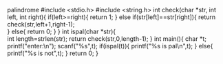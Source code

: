 palindrome
#include <stdio.h>
#include <string.h>
int check(char *str, int left, int right){
    if(left>=right){
        return 1;
    }
        else if(str[left]==str[right]){
          return check(str,left+1,right-1);  
        }
        else{
            return 0;
        }
}
int ispal(char *str){  
    int length=strlen(str);
    return check(str,0,length-1);
}
    int main(){
        char *t;
        printf("enter:\n");
        scanf("%s",t);
        if(ispal(t)){
            printf("%s is pal\n",t);
        }
        else{
            printf("%s is not",t);
        }
        return 0;
    }